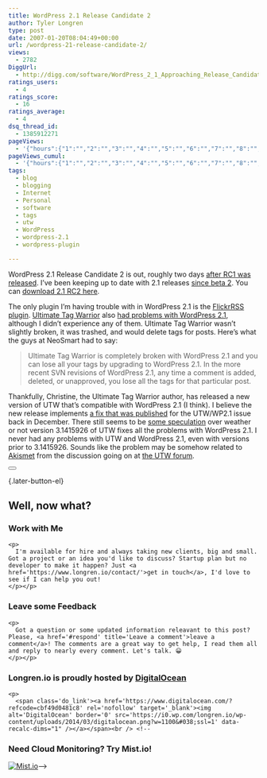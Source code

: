 ```yaml
---
title: WordPress 2.1 Release Candidate 2
author: Tyler Longren
type: post
date: 2007-01-20T08:04:49+00:00
url: /wordpress-21-release-candidate-2/
views:
  - 2782
DiggUrl:
  - http://digg.com/software/WordPress_2_1_Approaching_Release_Candidate_2_Is_Out
ratings_users:
  - 4
ratings_score:
  - 16
ratings_average:
  - 4
dsq_thread_id:
  - 1385912271
pageViews:
  - '{"hours":{"1":"","2":"","3":"","4":"","5":"","6":"","7":"","8":"","9":"","10":"","11":"","12":"","13":"","14":"","15":"","16":"","17":"","18":"","19":"","20":"","21":"","22":"","23":"","24":"","25":"","26":"","27":"","28":"","29":"","30":"","31":"","32":"","33":"","34":"","35":"","36":"","37":"","38":"","39":"","40":"","41":"","42":"","43":"","44":"","45":"","46":"","47":""},"days":{"2":"","3":"","4":"","5":"","6":"","7":"","8":"","9":"","10":"","11":"","12":"","13":"","14":""},"weeks":{"3":"","4":"","5":"","6":"","7":"","8":"","9":"","10":"","11":"","12":""},"months":{"4":"","5":"","6":"","7":"","8":"","9":"","10":"","11":"","12":"","13":"","14":"","15":"","16":"","17":"","18":"","19":"","20":"","21":"","22":"","23":"","24":""}}'
pageViews_cumul:
  - '{"hours":{"1":"","2":"","3":"","4":"","5":"","6":"","7":"","8":"","9":"","10":"","11":"","12":"","13":"","14":"","15":"","16":"","17":"","18":"","19":"","20":"","21":"","22":"","23":"","24":"","25":"","26":"","27":"","28":"","29":"","30":"","31":"","32":"","33":"","34":"","35":"","36":"","37":"","38":"","39":"","40":"","41":"","42":"","43":"","44":"","45":"","46":"","47":""},"days":{"2":"","3":"","4":"","5":"","6":"","7":"","8":"","9":"","10":"","11":"","12":"","13":"","14":""},"weeks":{"3":"","4":"","5":"","6":"","7":"","8":"","9":"","10":"","11":"","12":""},"months":{"4":"","5":"","6":"","7":"","8":"","9":"","10":"","11":"","12":"","13":"","14":"","15":"","16":"","17":"","18":"","19":"","20":"","21":"","22":"","23":"","24":""}}'
tags:
  - blog
  - blogging
  - Internet
  - Personal
  - software
  - tags
  - utw
  - WordPress
  - wordpress-2.1
  - wordpress-plugin

---
```

WordPress 2.1 Release Candidate 2 is out, roughly two days [after RC1 was released][1]. I&#8217;ve been keeping up to date with 2.1 releases [since beta 2][2]. You can [download 2.1 RC2 here][3].

The only plugin I&#8217;m having trouble with in WordPress 2.1 is the [FlickrRSS plugin][4]. [Ultimate Tag Warrior][5] also [had problems with WordPress 2.1][6], although I didn&#8217;t experience any of them. Ultimate Tag Warrior wasn&#8217;t slightly broken, it was trashed, and would delete tags for posts. Here&#8217;s what the guys at NeoSmart had to say:

> Ultimate Tag Warrior is completely broken with WordPress 2.1 and you can lose all your tags by upgrading to WordPress 2.1. In the more recent SVN revisions of WordPress 2.1, any time a comment is added, deleted, or unapproved, you lose all the tags for that particular post.

Thankfully, Christine, the Ultimate Tag Warrior author, has released a new version of UTW that&#8217;s compatible with WordPress 2.1 (I think). I believe the new release implements [a fix that was published][7] for the UTW/WP2.1 issue back in December. There still seems to be [some speculation][8] over weather or not version 3.1415926 of UTW fixes all the problems with WordPress 2.1. I never had any problems with UTW and WordPress 2.1, even with versions prior to 3.1415926. Sounds like the problem may be somehow related to [Akismet][9] from the discussion going on at [the UTW forum][8]. 

<div class="wpulike wpulike-default " >
  <div class="wp_ulike_general_class wp_ulike_is_not_liked">
    <button type="button"
					aria-label="Like Button"
					data-ulike-id="2300"
					data-ulike-nonce="92e2d92d64"
					data-ulike-type="likeThis"
					data-ulike-template="wpulike-default"
					data-ulike-display-likers="0"
					data-ulike-disable-pophover="0"
					class="wp_ulike_btn wp_ulike_put_image wp_likethis_2300"></button><span class="count-box"></span>
  </div>
</div>

[][10]{.later-button-el}

<div class='what-next'>
  <h2>
    Well, now what?
  </h2>
  
  <div class='hire'>
    <h3>
      Work with Me
    </h3>
    
    <p>
      I'm available for hire and always taking new clients, big and small. Got a project or an idea you'd like to discuss? Startup plan but no developer to make it happen? Just <a href='https://www.longren.io/contact/'>get in touch</a>, I'd love to see if I can help you out!
    </p></p>
  </div>
  
  <div class='hire'>
    <h3>
      Leave some Feedback
    </h3>
    
    <p>
      Got a question or some updated information releavant to this post? Please, <a href='#respond' title='Leave a comment'>leave a comment</a>! The comments are a great way to get help, I read them all and reply to nearly every comment. Let's talk. 😀
    </p></p>
  </div>
  
  <div class='now-what-bottom-ad'>
    <h3>
      Longren.io is proudly hosted by <a href='https://www.digitalocean.com/?refcode=cbf49d0481c8'>DigitalOcean</a>
    </h3>
    
    <p>
      <span class='do_link'><a href='https://www.digitalocean.com/?refcode=cbf49d0481c8' rel='nofollow' target='_blank'><img alt='DigitalOcean' border='0' src='https://i0.wp.com/longren.io/wp-content/uploads/2014/03/digitalocean.png?w=1100&#038;ssl=1' data-recalc-dims="1" /></a></span><br /> <!--

<h3>Need Cloud Monitoring? Try Mist.io!</h3>

<span class='do_link'><a href='http://mist.io/?ref=tyler' rel='nofollow' target='_blank'><img alt='Mist.io' border='0' src='https://i0.wp.com/longren.io/wp-content/uploads/2014/04/mistio.jpg?w=1100&#038;ssl=1' data-recalc-dims="1"></a></span>--></div> </div>

 [1]: http://www.longren.org/2007/01/18/wordpress-21-release-candidate-1/
 [2]: http://www.longren.org/2007/01/13/wordpress-21-beta-2/
 [3]: http://wordpress.org/release-archive/wordpress-2.1-RC2.zip
 [4]: http://eightface.com/wordpress/flickrrss/
 [5]: http://www.neato.co.nz/ultimate-tag-warrior/
 [6]: http://neosmart.net/blog/2007/ultimate-tag-warrior-and-wordpress-21/
 [7]: http://moeffju.net/blog/2006/12/25/wordpress-21-alpha3-and-ultimate-tag-warrior/
 [8]: http://www.neato.co.nz/forum/comments.php?DiscussionID=1511&page=1#Item_0
 [9]: http://akismet.com/
 [10]: #